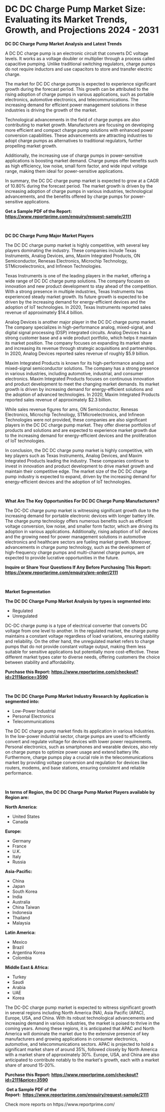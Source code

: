 <p><h1>DC DC Charge Pump Market Size: Evaluating its Market Trends, Growth, and Projections 2024 - 2031</h1></p><p><strong>DC DC Charge Pump Market Analysis and Latest Trends</strong></p>
<p><p>A DC DC charge pump is an electronic circuit that converts DC voltage levels. It works as a voltage doubler or multiplier through a process called capacitive pumping. Unlike traditional switching regulators, charge pumps do not require inductors and use capacitors to store and transfer electric charge.</p><p>The market for DC DC charge pumps is expected to experience significant growth during the forecast period. This growth can be attributed to the rising adoption of charge pumps in various applications, such as portable electronics, automotive electronics, and telecommunications. The increasing demand for efficient power management solutions in these industries is driving the growth of the market.</p><p>Technological advancements in the field of charge pumps are also contributing to market growth. Manufacturers are focusing on developing more efficient and compact charge pump solutions with enhanced power conversion capabilities. These advancements are attracting industries to adopt charge pumps as alternatives to traditional regulators, further propelling market growth.</p><p>Additionally, the increasing use of charge pumps in power-sensitive applications is boosting market demand. Charge pumps offer benefits such as high efficiency, low noise, small form factor, and wide input voltage range, making them ideal for power-sensitive applications.</p><p>In summary, the DC DC charge pump market is expected to grow at a CAGR of 10.80% during the forecast period. The market growth is driven by the increasing adoption of charge pumps in various industries, technological advancements, and the benefits offered by charge pumps for power-sensitive applications.</p></p>
<p><strong>Get a Sample PDF of the Report:&nbsp; <a href="https://www.reportprime.com/enquiry/request-sample/2111">https://www.reportprime.com/enquiry/request-sample/2111</a></strong></p>
<p>&nbsp;</p>
<p><strong>DC DC Charge Pump Major Market Players</strong></p>
<p><p>The DC DC charge pump market is highly competitive, with several key players dominating the industry. These companies include Texas Instruments, Analog Devices, ams, Maxim Integrated Products, ON Semiconductor, Renesas Electronics, Microchip Technology, STMicroelectronics, and Infineon Technologies. </p><p>Texas Instruments is one of the leading players in the market, offering a wide range of DC DC charge pump solutions. The company focuses on innovation and new product development to stay ahead of the competition. With a strong presence in multiple industries, Texas Instruments has experienced steady market growth. Its future growth is expected to be driven by the increasing demand for energy-efficient devices and the adoption of IoT technologies. In 2020, Texas Instruments reported sales revenue of approximately $14.4 billion.</p><p>Analog Devices is another major player in the DC DC charge pump market. The company specializes in high-performance analog, mixed-signal, and digital signal processing (DSP) integrated circuits. Analog Devices has a strong customer base and a wide product portfolio, which helps it maintain its market position. The company focuses on expanding its market share and increasing its revenue through strategic acquisitions and partnerships. In 2020, Analog Devices reported sales revenue of roughly $5.9 billion.</p><p>Maxim Integrated Products is known for its high-performance analog and mixed-signal semiconductor solutions. The company has a strong presence in various industries, including automotive, industrial, and consumer electronics. Maxim Integrated Products focuses on continuous innovation and product development to meet the changing market demands. Its market growth is driven by increasing demand for energy-efficient solutions and the adoption of advanced technologies. In 2020, Maxim Integrated Products reported sales revenue of approximately $2.3 billion.</p><p>While sales revenue figures for ams, ON Semiconductor, Renesas Electronics, Microchip Technology, STMicroelectronics, and Infineon Technologies were not provided, these companies are also significant players in the DC DC charge pump market. They offer diverse portfolios of products and solutions and are expected to experience market growth due to the increasing demand for energy-efficient devices and the proliferation of IoT technologies.</p><p>In conclusion, the DC DC charge pump market is highly competitive, with key players such as Texas Instruments, Analog Devices, and Maxim Integrated Products leading the industry. These companies continue to invest in innovation and product development to drive market growth and maintain their competitive edge. The market size of the DC DC charge pump industry is expected to expand, driven by the increasing demand for energy-efficient devices and the adoption of IoT technologies.</p></p>
<p>&nbsp;</p>
<p><strong>What Are The Key Opportunities For DC DC Charge Pump Manufacturers?</strong></p>
<p><p>The DC-DC charge pump market is witnessing significant growth due to the increasing demand for portable electronic devices with longer battery life. The charge pump technology offers numerous benefits such as efficient voltage conversion, low noise, and smaller form factor, which are driving its adoption in various applications. Additionally, rising adoption of IoT devices and the growing need for power management solutions in automotive electronics and healthcare sectors are fueling market growth. Moreover, advancements in charge pump technology, such as the development of high-frequency charge pumps and multi-channel charge pumps, are expected to provide lucrative opportunities in the future.</p></p>
<p><strong>Inquire or Share Your Questions If Any Before Purchasing This Report: <a href="https://www.reportprime.com/enquiry/pre-order/2111">https://www.reportprime.com/enquiry/pre-order/2111</a></strong></p>
<p>&nbsp;</p>
<p><strong>Market Segmentation</strong></p>
<p><strong>The DC DC Charge Pump Market Analysis by types is segmented into:</strong></p>
<p><ul><li>Regulated</li><li>Unregulated</li></ul></p>
<p><p>DC-DC charge pump is a type of electrical converter that converts DC voltage from one level to another. In the regulated market, the charge pump maintains a constant voltage regardless of load variations, ensuring stability and reliability. On the other hand, the unregulated market refers to charge pumps that do not provide constant voltage output, making them less suitable for sensitive applications but potentially more cost-effective. These different market types cater to diverse needs, offering customers the choice between stability and affordability.</p></p>
<p><strong>Purchase this Report:&nbsp;<a href="https://www.reportprime.com/checkout?id=2111&price=3590">https://www.reportprime.com/checkout?id=2111&price=3590</a></strong></p>
<p>&nbsp;</p>
<p><strong>The DC DC Charge Pump Market Industry Research by Application is segmented into:</strong></p>
<p><ul><li>Low-Power Industrial</li><li>Personal Electronics</li><li>Telecommunications</li></ul></p>
<p><p>The DC DC charge pump market finds its application in various industries. In the low-power industrial sector, charge pumps are used to efficiently convert and regulate voltage for devices with lower power requirements. Personal electronics, such as smartphones and wearable devices, also rely on charge pumps to optimize power usage and extend battery life. Furthermore, charge pumps play a crucial role in the telecommunications market by providing voltage conversion and regulation for devices like routers, modems, and base stations, ensuring consistent and reliable performance.</p></p>
<p>&nbsp;</p>
<p><strong>In terms of Region, the DC DC Charge Pump Market Players available by Region are:</strong></p>
<p>
    <p> <strong> North America: </strong>
        <ul>
            <li>United States</li>
            <li>Canada</li>
        </ul>
        </p> 
    <p> <strong> Europe: </strong>
        <ul>
            <li>Germany</li>
            <li>France</li>
            <li>U.K.</li>
            <li>Italy</li>
            <li>Russia</li>
        </ul>
        </p> 
    <p> <strong> Asia-Pacific: </strong>
        <ul>
            <li>China</li>
            <li>Japan</li>
            <li>South Korea</li>
            <li>India</li>
            <li>Australia</li>
            <li>China Taiwan</li>
            <li>Indonesia</li>
            <li>Thailand</li>
            <li>Malaysia</li>
        </ul>
        </p> 
    <p> <strong> Latin America: </strong>
        <ul>
            <li>Mexico</li>
            <li>Brazil</li>
            <li>Argentina Korea</li>
            <li>Colombia</li>
        </ul>
        </p> 
    <p> <strong> Middle East & Africa: </strong>
        <ul>
            <li>Turkey</li>
            <li>Saudi</li>
            <li>Arabia</li>
            <li>UAE</li>
            <li>Korea</li>
        </ul>
    </p>
    </p>
<p><p>The DC-DC charge pump market is expected to witness significant growth in several regions including North America (NA), Asia Pacific (APAC), Europe, USA, and China. With its robust technological advancements and increasing demand in various industries, the market is poised to thrive in the coming years. Among these regions, it is anticipated that APAC and North America will dominate the market due to the extensive presence of key manufacturers and growing applications in consumer electronics, automotive, and telecommunications sectors. APAC is projected to hold a significant market share of around 35%, followed closely by North America with a market share of approximately 30%. Europe, USA, and China are also anticipated to contribute notably to the market's growth, each with a market share of around 15-20%.</p></p>
<p><strong>Purchase this Report: <a href="https://www.reportprime.com/checkout?id=2111&price=3590">https://www.reportprime.com/checkout?id=2111&price=3590</a></strong></p>
<p>&nbsp;<strong>Get a Sample PDF of the Report:&nbsp;&nbsp;<a href="https://www.reportprime.com/enquiry/request-sample/2111">https://www.reportprime.com/enquiry/request-sample/2111</a></strong></p>
<p><strong></strong></p>
<p>Check more reports on https://www.reportprime.com/</p>